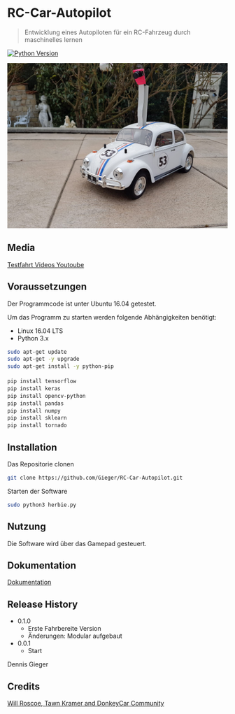 # RC-Car-Autopilot
> Entwicklung eines Autopiloten für ein RC-Fahrzeug durch maschinelles lernen 



[![Python Version][PY-url]][Py-image]


![](./media/herbie_v3.jpg)

## Media

[Testfahrt Videos Youtoube](https://www.youtube.com/watch?v=siHh_I1PDYw&list=PLwBhQYl8W0NpmlF5_6Iv5jGDC2RXRzTEF)

## Voraussetzungen 

Der Programmcode ist unter Ubuntu 16.04 getestet.

Um das Programm zu starten werden folgende Abhängigkeiten benötigt:

* Linux 16.04 LTS
* Python 3.x

```sh
sudo apt-get update
sudo apt-get -y upgrade
sudo apt-get install -y python-pip

pip install tensorflow
pip install keras
pip install opencv-python
pip install pandas
pip install numpy
pip install sklearn
pip install tornado
```

## Installation

Das Repositorie clonen 

```sh
git clone https://github.com/Gieger/RC-Car-Autopilot.git
```

Starten der Software

```sh
sudo python3 herbie.py
```

## Nutzung

Die Software wird über das Gamepad gesteuert.

## Dokumentation

[Dokumentation](https://rc-car-autopilot.readthedocs.io/)


## Release History

* 0.1.0
    * Erste Fahrbereite Version
    * Änderungen: Modular aufgebaut
* 0.0.1
    * Start


Dennis Gieger 


## Credits

[Will Roscoe, Tawn Kramer and DonkeyCar Community](http://www.donkeycar.com/)

<!-- Markdown link & img dfn's -->
[Py-image]: (https://img.shields.io/pypi/pyversions/donkeycar.svg)
[PY-url]: https://img.shields.io/badge/python-3.x-blue.svg
